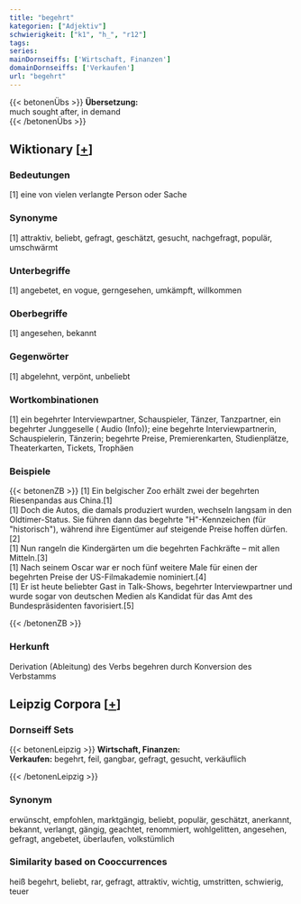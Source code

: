 ```yaml
---
title: "begehrt"
kategorien: ["Adjektiv"]
schwierigkeit: ["k1", "h_", "r12"]
tags:
series:
mainDornseiffs: ['Wirtschaft, Finanzen']
domainDornseiffs: ['Verkaufen']
url: "begehrt"
---
```


{{< betonenÜbs >}}
**Übersetzung:**  
much sought after, in demand  
{{< /betonenÜbs >}}

## Wiktionary [[+](https://de.wiktionary.org/wiki/begehrt)]

### Bedeutungen
[1] eine von vielen verlangte Person oder Sache  

### Synonyme
[1] attraktiv, beliebt, gefragt, geschätzt, gesucht, nachgefragt, populär, umschwärmt  

### Unterbegriffe
[1] angebetet, en vogue, gerngesehen, umkämpft, willkommen  

### Oberbegriffe
[1] angesehen, bekannt  

### Gegenwörter
[1] abgelehnt, verpönt, unbeliebt  

### Wortkombinationen
[1] ein begehrter Interviewpartner, Schauspieler, Tänzer, Tanzpartner, ein begehrter Junggeselle ( Audio (Info)); eine begehrte Interviewpartnerin, Schauspielerin, Tänzerin; begehrte Preise, Premierenkarten, Studienplätze, Theaterkarten, Tickets, Trophäen  

### Beispiele
{{< betonenZB >}}
[1] Ein belgischer Zoo erhält zwei der begehrten Riesenpandas aus China.[1]  
[1] Doch die Autos, die damals produziert wurden, wechseln langsam in den Oldtimer-Status. Sie führen dann das begehrte "H"-Kennzeichen (für "historisch"), während ihre Eigentümer auf steigende Preise hoffen dürfen.[2]  
[1] Nun rangeln die Kindergärten um die begehrten Fachkräfte – mit allen Mitteln.[3]  
[1] Nach seinem Oscar war er noch fünf weitere Male für einen der begehrten Preise der US-Filmakademie nominiert.[4]  
[1] Er ist heute beliebter Gast in Talk-Shows, begehrter Interviewpartner und wurde sogar von deutschen Medien als Kandidat für das Amt des Bundespräsidenten favorisiert.[5]  

{{< /betonenZB >}}
### Herkunft
Derivation (Ableitung) des Verbs begehren durch Konversion des Verbstamms  


## Leipzig Corpora [[+](https://corpora.uni-leipzig.de/en/res?word=begehrt&corpusId=deu_newscrawl-public_2018)]

### Dornseiff Sets
{{< betonenLeipzig >}}
**Wirtschaft, Finanzen:**  
**Verkaufen:** begehrt, feil, gangbar, gefragt, gesucht, verkäuflich  

{{< /betonenLeipzig >}}

### Synonym
erwünscht, empfohlen, marktgängig, beliebt, populär, geschätzt, anerkannt, bekannt, verlangt, gängig, geachtet, renommiert, wohlgelitten, angesehen, gefragt, angebetet, überlaufen, volkstümlich


### Similarity based on Cooccurrences
heiß begehrt, beliebt, rar, gefragt, attraktiv, wichtig, umstritten, schwierig, teuer

